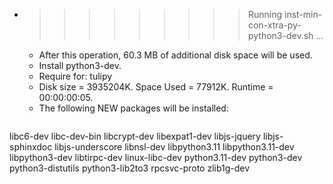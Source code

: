 * >>>>>>>>> Running inst-min-con-xtra-py-python3-dev.sh ...
  * After this operation, 60.3 MB of additional disk space will be used.
  * Install python3-dev.
  * Require for: tulipy
  * Disk size = 3935204K. Space Used = 77912K. Runtime = 00:00:00:05.
  * The following NEW packages will be installed:
  ```bash
libc6-dev libc-dev-bin libcrypt-dev libexpat1-dev libjs-jquery
libjs-sphinxdoc libjs-underscore libnsl-dev libpython3.11 libpython3.11-dev
libpython3-dev libtirpc-dev linux-libc-dev python3.11-dev python3-dev
python3-distutils python3-lib2to3 rpcsvc-proto zlib1g-dev
  ```

